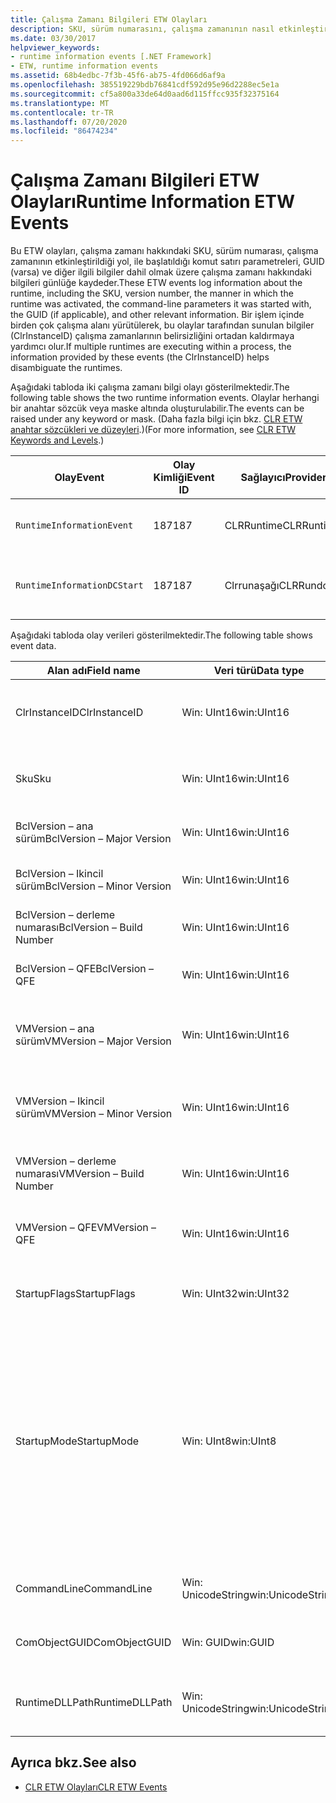 ```yaml
---
title: Çalışma Zamanı Bilgileri ETW Olayları
description: SKU, sürüm numarasını, çalışma zamanının nasıl etkinleştirildiğini (komut satırı parametreleri dahil), GUID 'yi ve daha fazlasını kaydeden çalışma zamanı bilgileri ETW olaylarına bakın.
ms.date: 03/30/2017
helpviewer_keywords:
- runtime information events [.NET Framework]
- ETW, runtime information events
ms.assetid: 68b4edbc-7f3b-45f6-ab75-4fd066d6af9a
ms.openlocfilehash: 385519229bdb76841cdf592d95e96d2288ec5e1a
ms.sourcegitcommit: cf5a800a33de64d0aad6d115ffcc935f32375164
ms.translationtype: MT
ms.contentlocale: tr-TR
ms.lasthandoff: 07/20/2020
ms.locfileid: "86474234"
---
```

# <a name="runtime-information-etw-events"></a><span data-ttu-id="4d6e0-103">Çalışma Zamanı Bilgileri ETW Olayları</span><span class="sxs-lookup"><span data-stu-id="4d6e0-103">Runtime Information ETW Events</span></span>
<span data-ttu-id="4d6e0-104">Bu ETW olayları, çalışma zamanı hakkındaki SKU, sürüm numarası, çalışma zamanının etkinleştirildiği yol, ile başlatıldığı komut satırı parametreleri, GUID (varsa) ve diğer ilgili bilgiler dahil olmak üzere çalışma zamanı hakkındaki bilgileri günlüğe kaydeder.</span><span class="sxs-lookup"><span data-stu-id="4d6e0-104">These ETW events log information about the runtime, including the SKU, version number, the manner in which the runtime was activated, the command-line parameters it was started with, the GUID (if applicable), and other relevant information.</span></span> <span data-ttu-id="4d6e0-105">Bir işlem içinde birden çok çalışma alanı yürütülerek, bu olaylar tarafından sunulan bilgiler (ClrInstanceID) çalışma zamanlarının belirsizliğini ortadan kaldırmaya yardımcı olur.</span><span class="sxs-lookup"><span data-stu-id="4d6e0-105">If multiple runtimes are executing within a process, the information provided by these events (the ClrInstanceID) helps disambiguate the runtimes.</span></span>  
  
 <span data-ttu-id="4d6e0-106">Aşağıdaki tabloda iki çalışma zamanı bilgi olayı gösterilmektedir.</span><span class="sxs-lookup"><span data-stu-id="4d6e0-106">The following table shows the two runtime information events.</span></span> <span data-ttu-id="4d6e0-107">Olaylar herhangi bir anahtar sözcük veya maske altında oluşturulabilir.</span><span class="sxs-lookup"><span data-stu-id="4d6e0-107">The events can be raised under any keyword or mask.</span></span> <span data-ttu-id="4d6e0-108">(Daha fazla bilgi için bkz. [CLR ETW anahtar sözcükleri ve düzeyleri](clr-etw-keywords-and-levels.md).)</span><span class="sxs-lookup"><span data-stu-id="4d6e0-108">(For more information, see [CLR ETW Keywords and Levels](clr-etw-keywords-and-levels.md).)</span></span>  
  
|<span data-ttu-id="4d6e0-109">Olay</span><span class="sxs-lookup"><span data-stu-id="4d6e0-109">Event</span></span>|<span data-ttu-id="4d6e0-110">Olay Kimliği</span><span class="sxs-lookup"><span data-stu-id="4d6e0-110">Event ID</span></span>|<span data-ttu-id="4d6e0-111">Sağlayıcı</span><span class="sxs-lookup"><span data-stu-id="4d6e0-111">Provider</span></span>|<span data-ttu-id="4d6e0-112">Description</span><span class="sxs-lookup"><span data-stu-id="4d6e0-112">Description</span></span>|  
|-----------|--------------|--------------|-----------------|  
|`RuntimeInformationEvent`|<span data-ttu-id="4d6e0-113">187</span><span class="sxs-lookup"><span data-stu-id="4d6e0-113">187</span></span>|<span data-ttu-id="4d6e0-114">CLRRuntime</span><span class="sxs-lookup"><span data-stu-id="4d6e0-114">CLRRuntime</span></span>|<span data-ttu-id="4d6e0-115">Çalışma zamanı yüklendiğinde tetiklenir.</span><span class="sxs-lookup"><span data-stu-id="4d6e0-115">Raised when a runtime is loaded.</span></span>|  
|`RuntimeInformationDCStart`|<span data-ttu-id="4d6e0-116">187</span><span class="sxs-lookup"><span data-stu-id="4d6e0-116">187</span></span>|<span data-ttu-id="4d6e0-117">Clrrunaşağı</span><span class="sxs-lookup"><span data-stu-id="4d6e0-117">CLRRundown</span></span>|<span data-ttu-id="4d6e0-118">Yüklenen çalışma zamanlarını numaralandırır.</span><span class="sxs-lookup"><span data-stu-id="4d6e0-118">Enumerates the runtimes that are loaded.</span></span>|  
  
 <span data-ttu-id="4d6e0-119">Aşağıdaki tabloda olay verileri gösterilmektedir.</span><span class="sxs-lookup"><span data-stu-id="4d6e0-119">The following table shows event data.</span></span>  
  
|<span data-ttu-id="4d6e0-120">Alan adı</span><span class="sxs-lookup"><span data-stu-id="4d6e0-120">Field name</span></span>|<span data-ttu-id="4d6e0-121">Veri türü</span><span class="sxs-lookup"><span data-stu-id="4d6e0-121">Data type</span></span>|<span data-ttu-id="4d6e0-122">Description</span><span class="sxs-lookup"><span data-stu-id="4d6e0-122">Description</span></span>|  
|----------------|---------------|-----------------|  
|<span data-ttu-id="4d6e0-123">ClrInstanceID</span><span class="sxs-lookup"><span data-stu-id="4d6e0-123">ClrInstanceID</span></span>|<span data-ttu-id="4d6e0-124">Win: UInt16</span><span class="sxs-lookup"><span data-stu-id="4d6e0-124">win:UInt16</span></span>|<span data-ttu-id="4d6e0-125">CLR veya CoreCLR örneği için benzersiz KIMLIK.</span><span class="sxs-lookup"><span data-stu-id="4d6e0-125">Unique ID for the instance of CLR or CoreCLR.</span></span>|  
|<span data-ttu-id="4d6e0-126">Sku</span><span class="sxs-lookup"><span data-stu-id="4d6e0-126">Sku</span></span>|<span data-ttu-id="4d6e0-127">Win: UInt16</span><span class="sxs-lookup"><span data-stu-id="4d6e0-127">win:UInt16</span></span>|<span data-ttu-id="4d6e0-128">1 – Masaüstü CLR.</span><span class="sxs-lookup"><span data-stu-id="4d6e0-128">1 – Desktop CLR.</span></span><br /><br /> <span data-ttu-id="4d6e0-129">2 – CoreCLR.</span><span class="sxs-lookup"><span data-stu-id="4d6e0-129">2 – CoreCLR.</span></span>|  
|<span data-ttu-id="4d6e0-130">BclVersion – ana sürüm</span><span class="sxs-lookup"><span data-stu-id="4d6e0-130">BclVersion – Major Version</span></span>|<span data-ttu-id="4d6e0-131">Win: UInt16</span><span class="sxs-lookup"><span data-stu-id="4d6e0-131">win:UInt16</span></span>|<span data-ttu-id="4d6e0-132">mscorlib.dll ana sürümü.</span><span class="sxs-lookup"><span data-stu-id="4d6e0-132">Major version of mscorlib.dll.</span></span>|  
|<span data-ttu-id="4d6e0-133">BclVersion – Ikincil sürüm</span><span class="sxs-lookup"><span data-stu-id="4d6e0-133">BclVersion – Minor Version</span></span>|<span data-ttu-id="4d6e0-134">Win: UInt16</span><span class="sxs-lookup"><span data-stu-id="4d6e0-134">win:UInt16</span></span>|<span data-ttu-id="4d6e0-135">mscorlib.dll ikincil sürüm numarası.</span><span class="sxs-lookup"><span data-stu-id="4d6e0-135">Minor version number of mscorlib.dll.</span></span>|  
|<span data-ttu-id="4d6e0-136">BclVersion – derleme numarası</span><span class="sxs-lookup"><span data-stu-id="4d6e0-136">BclVersion – Build Number</span></span>|<span data-ttu-id="4d6e0-137">Win: UInt16</span><span class="sxs-lookup"><span data-stu-id="4d6e0-137">win:UInt16</span></span>|<span data-ttu-id="4d6e0-138">mscorlib.dll yapı numarası.</span><span class="sxs-lookup"><span data-stu-id="4d6e0-138">Build number of mscorlib.dll.</span></span>|  
|<span data-ttu-id="4d6e0-139">BclVersion – QFE</span><span class="sxs-lookup"><span data-stu-id="4d6e0-139">BclVersion – QFE</span></span>|<span data-ttu-id="4d6e0-140">Win: UInt16</span><span class="sxs-lookup"><span data-stu-id="4d6e0-140">win:UInt16</span></span>|<span data-ttu-id="4d6e0-141">mscorlib.dll düzeltme sürümü numarası.</span><span class="sxs-lookup"><span data-stu-id="4d6e0-141">Hotfix version number of mscorlib.dll.</span></span>|  
|<span data-ttu-id="4d6e0-142">VMVersion – ana sürüm</span><span class="sxs-lookup"><span data-stu-id="4d6e0-142">VMVersion – Major Version</span></span>|<span data-ttu-id="4d6e0-143">Win: UInt16</span><span class="sxs-lookup"><span data-stu-id="4d6e0-143">win:UInt16</span></span>|<span data-ttu-id="4d6e0-144">SKU 'ya bağlı olarak clr.dll veya coreclr.dll sürümü.</span><span class="sxs-lookup"><span data-stu-id="4d6e0-144">Version of clr.dll or coreclr.dll, depending on SKU.</span></span>|  
|<span data-ttu-id="4d6e0-145">VMVersion – Ikincil sürüm</span><span class="sxs-lookup"><span data-stu-id="4d6e0-145">VMVersion – Minor Version</span></span>|<span data-ttu-id="4d6e0-146">Win: UInt16</span><span class="sxs-lookup"><span data-stu-id="4d6e0-146">win:UInt16</span></span>|<span data-ttu-id="4d6e0-147">SKU 'ya bağlı olarak clr.dll veya coreclr.dll ikincil sürümü.</span><span class="sxs-lookup"><span data-stu-id="4d6e0-147">Minor version of clr.dll or coreclr.dll, depending on SKU.</span></span>|  
|<span data-ttu-id="4d6e0-148">VMVersion – derleme numarası</span><span class="sxs-lookup"><span data-stu-id="4d6e0-148">VMVersion – Build Number</span></span>|<span data-ttu-id="4d6e0-149">Win: UInt16</span><span class="sxs-lookup"><span data-stu-id="4d6e0-149">win:UInt16</span></span>|<span data-ttu-id="4d6e0-150">clr.dll veya coreclr.dll derleme sayısı.</span><span class="sxs-lookup"><span data-stu-id="4d6e0-150">Build number of clr.dll or coreclr.dll.</span></span>|  
|<span data-ttu-id="4d6e0-151">VMVersion – QFE</span><span class="sxs-lookup"><span data-stu-id="4d6e0-151">VMVersion – QFE</span></span>|<span data-ttu-id="4d6e0-152">Win: UInt16</span><span class="sxs-lookup"><span data-stu-id="4d6e0-152">win:UInt16</span></span>|<span data-ttu-id="4d6e0-153">clr.dll veya coreclr.dll düzeltme sürümü numarası.</span><span class="sxs-lookup"><span data-stu-id="4d6e0-153">Hotfix version number of clr.dll or coreclr.dll.</span></span>|  
|<span data-ttu-id="4d6e0-154">StartupFlags</span><span class="sxs-lookup"><span data-stu-id="4d6e0-154">StartupFlags</span></span>|<span data-ttu-id="4d6e0-155">Win: UInt32</span><span class="sxs-lookup"><span data-stu-id="4d6e0-155">win:UInt32</span></span>|<span data-ttu-id="4d6e0-156">Mscoree. h içinde tanımlanan başlangıç bayrakları.</span><span class="sxs-lookup"><span data-stu-id="4d6e0-156">Startup flags defined in mscoree.h.</span></span>|  
|<span data-ttu-id="4d6e0-157">StartupMode</span><span class="sxs-lookup"><span data-stu-id="4d6e0-157">StartupMode</span></span>|<span data-ttu-id="4d6e0-158">Win: UInt8</span><span class="sxs-lookup"><span data-stu-id="4d6e0-158">win:UInt8</span></span>|<span data-ttu-id="4d6e0-159">0x01 tarafından yönetilen yürütülebilir.</span><span class="sxs-lookup"><span data-stu-id="4d6e0-159">0x01 - Managed executable.</span></span><br /><br /> <span data-ttu-id="4d6e0-160">0x02 tarafından barındırılan CLR.</span><span class="sxs-lookup"><span data-stu-id="4d6e0-160">0x02 - Hosted CLR.</span></span><br /><br /> <span data-ttu-id="4d6e0-161">0x04-C++ Managed Interop.</span><span class="sxs-lookup"><span data-stu-id="4d6e0-161">0x04 - C++ managed interop.</span></span><br /><br /> <span data-ttu-id="4d6e0-162">0x08-COM-etkinleştirildi.</span><span class="sxs-lookup"><span data-stu-id="4d6e0-162">0x08 - COM-activated.</span></span><br /><br /> <span data-ttu-id="4d6e0-163">0x10-Diğer.</span><span class="sxs-lookup"><span data-stu-id="4d6e0-163">0x10 - Other.</span></span>|  
|<span data-ttu-id="4d6e0-164">CommandLine</span><span class="sxs-lookup"><span data-stu-id="4d6e0-164">CommandLine</span></span>|<span data-ttu-id="4d6e0-165">Win: UnicodeString</span><span class="sxs-lookup"><span data-stu-id="4d6e0-165">win:UnicodeString</span></span>|<span data-ttu-id="4d6e0-166">Yalnızca StartupMode = 0x01 null olmayan bir değer.</span><span class="sxs-lookup"><span data-stu-id="4d6e0-166">Non-null only if StartupMode=0x01.</span></span>|  
|<span data-ttu-id="4d6e0-167">ComObjectGUID</span><span class="sxs-lookup"><span data-stu-id="4d6e0-167">ComObjectGUID</span></span>|<span data-ttu-id="4d6e0-168">Win: GUID</span><span class="sxs-lookup"><span data-stu-id="4d6e0-168">win:GUID</span></span>|<span data-ttu-id="4d6e0-169">Yalnızca StartupMode = 0x08 ise null değil.</span><span class="sxs-lookup"><span data-stu-id="4d6e0-169">Non-null only if StartupMode=0x08.</span></span>|  
|<span data-ttu-id="4d6e0-170">RuntimeDLLPath</span><span class="sxs-lookup"><span data-stu-id="4d6e0-170">RuntimeDLLPath</span></span>|<span data-ttu-id="4d6e0-171">Win: UnicodeString</span><span class="sxs-lookup"><span data-stu-id="4d6e0-171">win:UnicodeString</span></span>|<span data-ttu-id="4d6e0-172">İşleme yüklenmiş CLR. dll dosyasının yolu.</span><span class="sxs-lookup"><span data-stu-id="4d6e0-172">Path to the CLR .dll file that was loaded into the process.</span></span>|  
  
## <a name="see-also"></a><span data-ttu-id="4d6e0-173">Ayrıca bkz.</span><span class="sxs-lookup"><span data-stu-id="4d6e0-173">See also</span></span>

- [<span data-ttu-id="4d6e0-174">CLR ETW Olayları</span><span class="sxs-lookup"><span data-stu-id="4d6e0-174">CLR ETW Events</span></span>](clr-etw-events.md)
